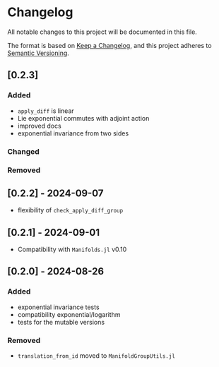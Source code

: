 # Changelog

All notable changes to this project will be documented in this file.

The format is based on [Keep a Changelog](https://keepachangelog.com/en/1.1.0/),
and this project adheres to [Semantic Versioning](https://semver.org/spec/v2.0.0.html).

## [0.2.3]

### Added

- `apply_diff` is linear
- Lie exponential commutes with adjoint action
- improved docs
- exponential invariance from two sides

### Changed

### Removed

## [0.2.2] - 2024-09-07

- flexibility of `check_apply_diff_group`

## [0.2.1] - 2024-09-01

- Compatibility with `Manifolds.jl` v0.10

## [0.2.0] - 2024-08-26

### Added

- exponential invariance tests
- compatibility exponential/logarithm
- tests for the mutable versions

### Removed

- `translation_from_id` moved to `ManifoldGroupUtils.jl`
